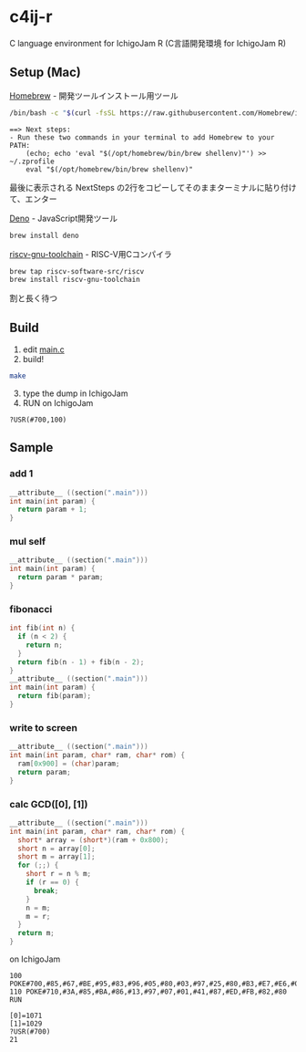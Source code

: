 # c4ij-r

C language environment for IchigoJam R (C言語開発環境 for IchigoJam R)

## Setup (Mac)

[Homebrew](https://brew.sh/) - 開発ツールインストール用ツール
```sh
/bin/bash -c "$(curl -fsSL https://raw.githubusercontent.com/Homebrew/install/HEAD/install.sh)"
```


```
==> Next steps:
- Run these two commands in your terminal to add Homebrew to your PATH:
    (echo; echo 'eval "$(/opt/homebrew/bin/brew shellenv)"') >> ~/.zprofile
    eval "$(/opt/homebrew/bin/brew shellenv)"
```
最後に表示される NextSteps の2行をコピーしてそのままターミナルに貼り付けて、エンター

[Deno](https://deno.land/) - JavaScript開発ツール
```sh
brew install deno
```

[riscv-gnu-toolchain](https://github.com/riscv-collab/riscv-gnu-toolchain) - RISC-V用Cコンパイラ
```sh
brew tap riscv-software-src/riscv
brew install riscv-gnu-toolchain
```
割と長く待つ

## Build

1. edit [main.c](main.c)
2. build!
```sh
make
```
3. type the dump in IchigoJam
4. RUN on IchigoJam
```
?USR(#700,100)
```

## Sample

### add 1

```c
__attribute__ ((section(".main")))
int main(int param) {
  return param + 1;
}
```

### mul self

```c
__attribute__ ((section(".main")))
int main(int param) {
  return param * param;
}
```

### fibonacci

```c
int fib(int n) {
  if (n < 2) {
    return n;
  }
  return fib(n - 1) + fib(n - 2);
}
__attribute__ ((section(".main")))
int main(int param) {
  return fib(param);
}
```

### write to screen

```c
__attribute__ ((section(".main")))
int main(int param, char* ram, char* rom) {
  ram[0x900] = (char)param;
  return param;
}
```

### calc GCD([0], [1])
```c
__attribute__ ((section(".main")))
int main(int param, char* ram, char* rom) {
  short* array = (short*)(ram + 0x800);
  short n = array[0];
  short m = array[1];
  for (;;) {
    short r = n % m;
    if (r == 0) {
      break;
    }
    n = m;
    m = r;
  }
  return m;
}
```
on IchigoJam
```
100 POKE#700,#85,#67,#BE,#95,#83,#96,#05,#80,#03,#97,#25,#80,#B3,#E7,#E6,#02
110 POKE#710,#3A,#85,#BA,#86,#13,#97,#07,#01,#41,#87,#ED,#FB,#82,#80
RUN

[0]=1071
[1]=1029
?USR(#700)
21
```
